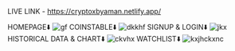 LIVE LINK - https://cryptoxbyaman.netlify.app/  
  
HOMEPAGE⬇️
![gf](https://user-images.githubusercontent.com/61135773/163705201-349dc075-2969-4cdb-a156-59b592a19add.PNG)
COINSTABLE⬇️
![dkkhf](https://user-images.githubusercontent.com/61135773/163705259-c58baebf-873f-4e5b-905b-7850e1b95206.PNG)
SIGNUP & LOGIN⬇️
![jkx](https://user-images.githubusercontent.com/61135773/163705350-59983992-558f-40de-9f2c-226f790bf028.PNG)
HISTORICAL DATA & CHART⬇️
![ckvhx](https://user-images.githubusercontent.com/61135773/163705353-65742b54-0aa7-4a97-8263-efe7975fe063.PNG)
WATCHLIST⬇️
![kxjhckxnc](https://user-images.githubusercontent.com/61135773/163705358-8030e4e4-61af-4811-9cc7-6a991bfaf35c.PNG)
